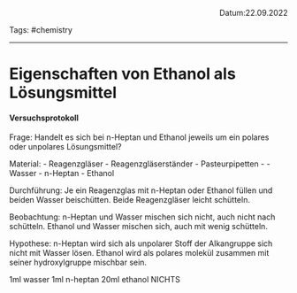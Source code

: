<p align="right">Datum:22.09.2022</p>

Tags: #chemistry 

---
# Eigenschaften von Ethanol als Lösungsmittel
#### Versuchsprotokoll
Frage: 
Handelt es sich bei n-Heptan und Ethanol jeweils um ein polares oder unpolares Lösungsmittel?

Material:
\- Reagenzgläser
\- Reagenzgläserständer
\- Pasteurpipetten
\-
\- Wasser
\- n-Heptan
\- Ethanol

Durchführung:
Je ein Reagenzglas mit n-Heptan oder Ethanol füllen und beiden Wasser beischütten.
Beide Reagenzgläser leicht schütteln.

Beobachtung:
n-Heptan und Wasser mischen sich nicht, auch nicht nach schütteln.
Ethanol und Wasser mischen sich, auch mit wenig schütteln.

Hypothese: 
n-Heptan wird sich als unpolarer Stoff der Alkangruppe sich nicht mit Wasser lösen.
Ethanol wird als polares molekül zusammen mit seiner hydroxylgruppe mischbar sein.



1ml wasser
1ml n-heptan
20ml ethanol
NICHTS